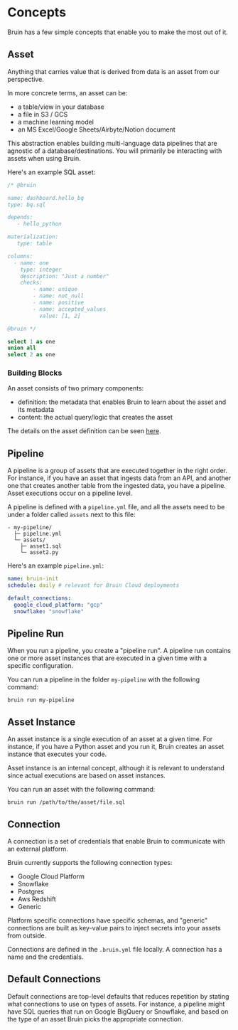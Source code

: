 # Concepts

Bruin has a few simple concepts that enable you to make the most out of it.

## Asset
Anything that carries value that is derived from data is an asset from our perspective.

In more concrete terms, an asset can be:
- a table/view in your database
- a file in S3 / GCS
- a machine learning model
- an MS Excel/Google Sheets/Airbyte/Notion document

This abstraction enables building multi-language data pipelines that are agnostic of a database/destinations.
You will primarily be interacting with assets when using Bruin.

Here's an example SQL asset:

```sql
/* @bruin

name: dashboard.hello_bq
type: bq.sql

depends:
   - hello_python

materialization:
   type: table

columns:
  - name: one
    type: integer
    description: "Just a number"
    checks:
        - name: unique
        - name: not_null
        - name: positive
        - name: accepted_values
          value: [1, 2]

@bruin */

select 1 as one
union all
select 2 as one
```
### Building Blocks
An asset consists of two primary components:
- definition: the metadata that enables Bruin to learn about the asset and its metadata
- content: the actual query/logic that creates the asset

The details on the asset definition can be seen [here](../assets/definition-schema.md).

## Pipeline

A pipeline is a group of assets that are executed together in the right order. 
For instance, if you have an asset that ingests data from an API, and another one that creates another table from the ingested data, you have a pipeline.
Asset executions occur on a pipeline level.

A pipeline is defined with a `pipeline.yml` file, and all the assets need to be under a folder called `assets` next to this file:
```
- my-pipeline/
  ├─ pipeline.yml
  └─ assets/
    ├─ asset1.sql
    └─ asset2.py
```

Here's an example `pipeline.yml`:
```yaml
name: bruin-init
schedule: daily # relevant for Bruin Cloud deployments

default_connections:
  google_cloud_platform: "gcp"
  snowflake: "snowflake"
```

## Pipeline Run
When you run a pipeline, you create a "pipeline run". A pipeline run contains one or more asset instances that are executed in a given time with a specific configuration.

You can run a pipeline in the folder `my-pipeline` with the following command:
```shell
bruin run my-pipeline
```

## Asset Instance
An asset instance is a single execution of an asset at a given time. 
For instance, if you have a Python asset and you run it, Bruin creates an asset instance that executes your code.

Asset instance is an internal concept, although it is relevant to understand since actual executions are based on asset instances.

You can run an asset with the following command:
```shell
bruin run /path/to/the/asset/file.sql
```

## Connection
A connection is a set of credentials that enable Bruin to communicate with an external platform. 

Bruin currently supports the following connection types:
- Google Cloud Platform
- Snowflake
- Postgres
- Aws Redshift
- Generic

Platform specific connections have specific schemas, and "generic" connections are built as key-value pairs to inject secrets into your assets from outside. 

Connections are defined in the `.bruin.yml` file locally. A connection has a name and the credentials.

## Default Connections
Default connections are top-level defaults that reduces repetition by stating what connections to use on types of assets.
For instance, a pipeline might have SQL queries that run on Google BigQuery or Snowflake, and based on the type of an asset Bruin picks the appropriate connection.
